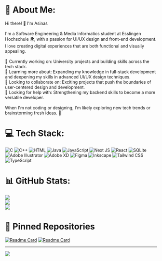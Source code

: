 # 💫 About Me:
Hi there! 👋 I'm Asinas <br><br>I'm a Software Engineering & Media Informatics student at Esslingen Hochschule 🌍, with a passion for UI/UX design and front-end development. I love creating digital experiences that are both functional and visually appealing.<br><br>    🔭 Currently working on: University projects and building skills across the tech stack.<br>    🌱 Learning more about: Expanding my knowledge in full-stack development and deepening my skills in advanced UI/UX design techniques.<br>    🤝 Looking to collaborate on: Exciting projects that push the boundaries of user-centered design and development.<br>    👐 Looking for help with: Strengthening my backend skills to become a more versatile developer.<br><br>When I'm not coding or designing, I'm likely exploring new tech trends or brainstorming fresh ideas. 🚀<br>


# 💻 Tech Stack:
![C](https://img.shields.io/badge/C-%2300599C.svg?style=plastic&logo=c&logoColor=white) 
![C++](https://img.shields.io/badge/C++-%2300599C.svg?style=plastic&logo=c%2B%2B&logoColor=white) 
![HTML](https://img.shields.io/badge/HTML-%23E34F26.svg?style=plastic&logo=html5&logoColor=white)
![Java](https://img.shields.io/badge/Java-%23ED8B00.svg?style=plastic&logo=openjdk&logoColor=white) 
![JavaScript](https://img.shields.io/badge/JavaScript-%23323330.svg?style=plastic&logo=javascript&logoColor=%23F7DF1E) 
![Next JS](https://img.shields.io/badge/Next-black?style=plastic&logo=next.js&logoColor=white) 
![React](https://img.shields.io/badge/React-%2320232a.svg?style=plastic&logo=react&logoColor=%2361DAFB) 
![SQLite](https://img.shields.io/badge/SQLite-%2307405e.svg?style=plastic&logo=sqlite&logoColor=white) 
![Adobe Illustrator](https://img.shields.io/badge/Adobe%20Illustrator-%23FF9A00.svg?style=plastic&logo=adobe%20illustrator&logoColor=white) 
![Adobe XD](https://img.shields.io/badge/Adobe%20XD-%23FF61F6.svg?style=plastic&logo=adobe%20xd&logoColor=white) 
![Figma](https://img.shields.io/badge/Figma-%23F24E1E.svg?style=plastic&logo=figma&logoColor=white) 
![Inkscape](https://img.shields.io/badge/Inkscape-e0e0e0?style=plastic&logo=inkscape&logoColor=080A13) 
![Tailwind CSS](https://img.shields.io/badge/TailwindCSS-%2338B2AC.svg?style=plastic&logo=tailwind-css&logoColor=white) 
![TypeScript](https://img.shields.io/badge/TypeScript-%23007ACC.svg?style=plastic&logo=typescript&logoColor=white)


# 📊 GitHub Stats:
![](https://github-readme-stats.vercel.app/api?username=AsinasEsber&theme=react&hide_border=true&include_all_commits=true&count_private=false)<br/>
![](https://github-readme-streak-stats.herokuapp.com/?user=AsinasEsber&theme=react&hide_border=true)<br/>
![](https://github-readme-stats.vercel.app/api/top-langs/?username=AsinasEsber&theme=react&hide_border=true&include_all_commits=true&count_private=false&layout=compact)

# 📌 Pinned Repositories
[![Readme Card](https://github-readme-stats.vercel.app/api/pin/?username=AsinasEsber&repo=Minesweeper&theme=react)](https://github.com/AsinasEsber/Minesweeper)
[![Readme Card](https://github-readme-stats.vercel.app/api/pin/?username=AsinasEsber&repo=UI-Portfolio&theme=react)](https://github.com/AsinasEsber/UI-Portfolio)


---
[![](https://visitcount.itsvg.in/api?id=AsinasEsber&icon=6&color=1)](https://visitcount.itsvg.in)
